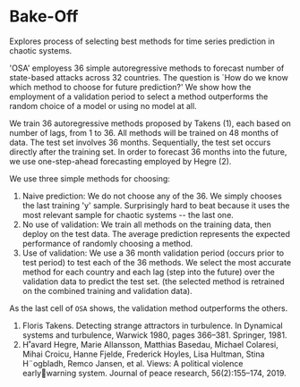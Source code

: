 # Bake-Off
Explores process of selecting best methods for time series prediction in chaotic systems.

'OSA' employess 36 simple autoregressive methods to forecast number of state-based attacks across 32 countries.
The question is `How do we know which method to choose for future prediction?'
We show how the employment of a validation period to select a method outperforms the random choice of a model or using no model at all.

We train 36 autoregressive methods proposed by Takens (1), each based on number of lags, from 1 to 36.
All methods will be trained on 48 months of data.
The test set involves 36 months.
Sequentially, the test set occurs directly after the training set.
In order to forecast 36 months into the future, we use one-step-ahead forecasting employed by Hegre (2).

We use three simple methods for choosing:
  1. Naive prediction: We do not choose any of the 36. We simply chooses the last training 'y' sample. Surprisingly hard to beat because it uses the most relevant sample for chaotic systems -- the last one.
  2. No use of validation: We train all methods on the training data, then deploy on the test data. The average prediction represents the expected performance of randomly choosing a method.
  3. Use of validation: We use a 36 month validation period (occurs prior to test period) to test each of the 36 methods. We select the most accurate method for each country and each lag (step into the future) over the validation data to predict the test set. (the selected method is retrained on the combined training and validation data).

As the last cell of `OSA` shows, the validation method outperforms the others.


1. Floris Takens. Detecting strange attractors in turbulence. In Dynamical
systems and turbulence, Warwick 1980, pages 366–381. Springer, 1981.
2. H˚avard Hegre, Marie Allansson, Matthias Basedau, Michael Colaresi,
Mihai Croicu, Hanne Fjelde, Frederick Hoyles, Lisa Hultman, Stina
H¨ogbladh, Remco Jansen, et al. Views: A political violence earlywarning system. Journal of peace research, 56(2):155–174, 2019.
